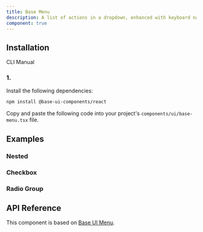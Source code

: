 ```yaml
---
title: Base Menu
description: A list of actions in a dropdown, enhanced with keyboard navigation. Built on top of Base UI Menu component with shadcn styling.
component: true
---
```


## Installation

CLI
Manual

### 1.

Install the following dependencies:

```bash
npm install @base-ui-components/react
```

Copy and paste the following code into your project's `components/ui/base-menu.tsx` file.

## Examples

### Nested

### Checkbox

### Radio Group

## API Reference

This component is based on [Base UI Menu](https://base-ui.com/react/components/menu).
